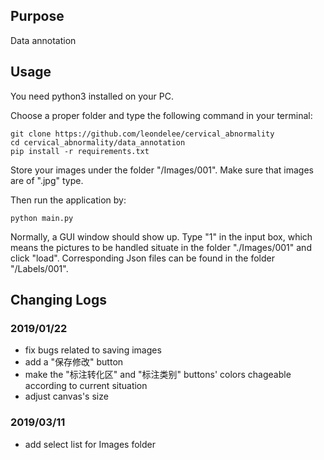 ## Purpose
Data annotation
## Usage
You need python3 installed on your PC.

Choose a proper folder and type the following command in your terminal:

    git clone https://github.com/leondelee/cervical_abnormality
    cd cervical_abnormality/data_annotation
    pip install -r requirements.txt

Store your images under the folder "/Images/001". Make sure that images are of ".jpg" type.

Then run the application by:

    python main.py
   
Normally, a GUI window should show up. Type "1" in the input box, which means the pictures to be handled situate in the folder "./Images/001" and click "load". Corresponding Json files can be found in the folder "/Labels/001".

## Changing Logs
### 2019/01/22

 - fix bugs related to saving images
 - add a "保存修改" button
 - make the "标注转化区" and "标注类别" buttons' colors chageable according to current situation
 - adjust canvas's size

### 2019/03/11

 - add select list for Images folder

